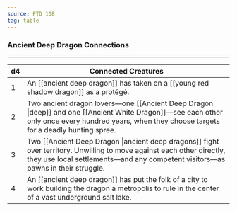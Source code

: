```yaml
---
source: FTD 108
tag: table
---
```


### Ancient Deep Dragon Connections
---
|d4|Connected Creatures|
|----|------------|
|1|An [[ancient deep dragon]] has taken on a [[young red shadow dragon]] as a protégé.|
|2|Two ancient dragon lovers—one [[Ancient Deep Dragon \|deep]] and one [[Ancient White Dragon]]—see each other only once every hundred years, when they choose targets for a deadly hunting spree.|
|3|Two [[Ancient Deep Dragon \|ancient deep dragons]] fight over territory. Unwilling to move against each other directly, they use local settlements—and any competent visitors—as pawns in their struggle.|
|4|An [[ancient deep dragon]] has put the folk of a city to work building the dragon a metropolis to rule in the center of a vast underground salt lake.|
